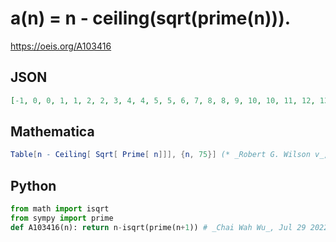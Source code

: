 # a\(n\) \= n \- ceiling\(sqrt\(prime\(n\)\)\)\.
https://oeis.org/A103416
## JSON
```JSON
[-1, 0, 0, 1, 1, 2, 2, 3, 4, 4, 5, 5, 6, 7, 8, 8, 9, 10, 10, 11, 12, 13, 13, 14, 15, 15, 16, 17, 18, 19, 19, 20, 21, 22, 22, 23, 24, 25, 26, 26, 27, 28, 29, 30, 30, 31, 32, 33, 33, 34, 35, 36, 37, 38, 38, 39, 40, 41, 42, 43, 44, 44, 45, 46, 47, 48, 48, 49, 50, 51, 52, 53, 53, 54, 55]
```
## Mathematica
```Mathematica
Table[n - Ceiling[ Sqrt[ Prime[ n]]], {n, 75}] (* _Robert G. Wilson v_, Mar 24 2005 *)
```
## Python
```Python
from math import isqrt
from sympy import prime
def A103416(n): return n-isqrt(prime(n+1)) # _Chai Wah Wu_, Jul 29 2022
```
